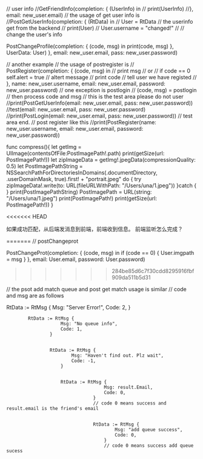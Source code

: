 // user info
//GetFriendInfo(completion: { (UserInfo) in
//    print(UserInfo)
//}, email: new_user.email)
// the usage of get user info is
//PostGetUserInfo(completion: { (RtData) in
//    User = RtData // the userinfo get from the backend
//    print(User)
//    User.username = "changed!"
//    // change the user's info

   PostChangeProfile(completion: { (code, msg) in
        print(code, msg)
    }, UserData: User)
}, email: new_user.email, pass: new_user.password)

// another example
// the usage of postregister is
// PostRegister(completion: { (code, msg) in
    // print msg
    // or // if code == 0 self.alert = true
    // altert message
    // print code
    // tell user we have registed
// }, name: new_user.username, email: new_user.email, password: new_user.password)
// one exception is postlogin
// (code, msg) = postlogin
// then process code and msg
// this is the test area please do not user
//print(PostGetUserInfo(email: new_user.email, pass: new_user.password))
//test(email: new_user.email, pass: new_user.password)
//print(PostLogin(email: new_user.email, pass: new_user.password))
// test area end.
// post register like this
//print(PostRegister(name: new_user.username, email: new_user.email, password: new_user.password))


func compress(){
    let getImg = UIImage(contentsOfFile:PostImagePath!.path)
    print(getSize(url: PostImagePath!))
    let zipImageData = getImg!.jpegData(compressionQuality: 0.5)
    let PostImagePathString = NSSearchPathForDirectoriesInDomains(.documentDirectory, .userDomainMask, true).first! + "portrait.jpeg"
    do {
        try zipImageData!.write(to: URL(fileURLWithPath: "/Users/una/1.jpeg"))
    }catch {
    }
    print(PostImagePathString)
    PostImagePath = URL(string: "/Users/una/1.jpeg")
    print(PostImagePath!)
    print(getSize(url: PostImagePath!))
}


<<<<<<< HEAD


如果成功匹配，从后端发消息到前端，前端收到信息。
前端监听怎么完成？

=======
// postChangeprot 


PostChangeProt(completion: { (code, msg) in
    if (code == 0) {
        User.imgpath = msg
    }
}, email: User.email, password: User.password)
>>>>>>> 284be85d6c7f30cdd8295916fbf909da511b5d31

// the psot add match queue and post get match usage is similar
// code and msg are as follows

RtData := RtMsg {
                Msg: "Server Error!",
                Code: 2,
            }
            
            RtData := RtMsg {
                        Msg: "No queue info",
                        Code: 1,
                    }
                    
                    
                    RtData := RtMsg {
                            Msg: "Haven't find out. Plz wait",
                            Code: -1,
                        }
                        
                        
                        RtData := RtMsg {
                                        Msg: result.Email,
                                        Code: 0,
                                    }
                                    // code 0 means success and result.email is the friend's email
                                    
                                    
                                    RtData := RtMsg {
                                            Msg: "add queue success",
                                            Code: 0,
                                        }
                                        // code 0 means success add queue sucess 
